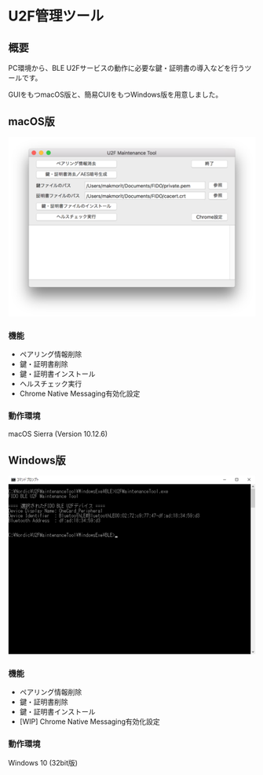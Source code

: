 # U2F管理ツール

## 概要
PC環境から、BLE U2Fサービスの動作に必要な鍵・証明書の導入などを行うツールです。

GUIをもつmacOS版と、簡易CUIをもつWindows版を用意しました。

## macOS版

<img src="../assets/0001.png" width="600">

### 機能
* ペアリング情報削除
* 鍵・証明書削除
* 鍵・証明書インストール
* ヘルスチェック実行
* Chrome Native Messaging有効化設定

### 動作環境
macOS Sierra (Version 10.12.6)

## Windows版

<img src="../assets/0002.png" width="600">

### 機能
* ペアリング情報削除
* 鍵・証明書削除
* 鍵・証明書インストール
* [WIP] Chrome Native Messaging有効化設定

### 動作環境
Windows 10 (32bit版)
